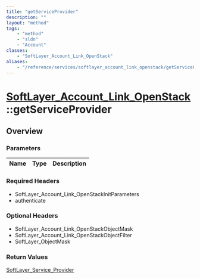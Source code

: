 ```yaml
---
title: "getServiceProvider"
description: ""
layout: "method"
tags:
    - "method"
    - "sldn"
    - "Account"
classes:
    - "SoftLayer_Account_Link_OpenStack"
aliases:
    - "/reference/services/softlayer_account_link_openstack/getServiceProvider"
---
```

# [SoftLayer_Account_Link_OpenStack](/reference/services/SoftLayer_Account_Link_OpenStack)::getServiceProvider




## Overview 


### Parameters 
|Name | Type | Description |
| --- | --- | --- |


### Required Headers
* SoftLayer_Account_Link_OpenStackInitParameters
* authenticate

### Optional Headers
* SoftLayer_Account_Link_OpenStackObjectMask
* SoftLayer_Account_Link_OpenStackObjectFilter
* SoftLayer_ObjectMask

### Return Values
<a href='/reference/datatypes/SoftLayer_Service_Provider'>SoftLayer_Service_Provider </a>

